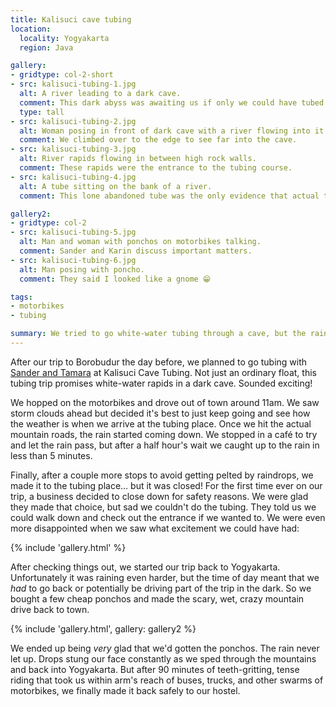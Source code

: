 ```yaml
---
title: Kalisuci cave tubing
location:
  locality: Yogyakarta
  region: Java

gallery:
- gridtype: col-2-short
- src: kalisuci-tubing-1.jpg
  alt: A river leading to a dark cave.
  comment: This dark abyss was awaiting us if only we could have tubed into it.
  type: tall
- src: kalisuci-tubing-2.jpg
  alt: Woman posing in front of dark cave with a river flowing into it.
  comment: We climbed over to the edge to see far into the cave.
- src: kalisuci-tubing-3.jpg
  alt: River rapids flowing in between high rock walls.
  comment: These rapids were the entrance to the tubing course.
- src: kalisuci-tubing-4.jpg
  alt: A tube sitting on the bank of a river.
  comment: This lone abandoned tube was the only evidence that actual tubing was done here.

gallery2:
- gridtype: col-2
- src: kalisuci-tubing-5.jpg
  alt: Man and woman with ponchos on motorbikes talking.
  comment: Sander and Karin discuss important matters.
- src: kalisuci-tubing-6.jpg
  alt: Man posing with poncho.
  comment: They said I looked like a gnome 😁

tags:
- motorbikes
- tubing

summary: We tried to go white-water tubing through a cave, but the rainy season got the best of us once again 😦
---
```


After our trip to Borobudur the day before, we planned to go tubing with [Sander and Tamara](http://latitude-zero.com) at Kalisuci Cave Tubing. Not just an ordinary float, this tubing trip promises white-water rapids in a dark cave. Sounded exciting!

We hopped on the motorbikes and drove out of town around 11am. We saw storm clouds ahead but decided it's best to just keep going and see how the weather is when we arrive at the tubing place. Once we hit the actual mountain roads, the rain started coming down. We stopped in a café to try and let the rain pass, but after a half hour's wait we caught up to the rain in less than 5 minutes.

Finally, after a couple more stops to avoid getting pelted by raindrops, we made it to the tubing place... but it was closed! For the first time ever on our trip, a business decided to close down for safety reasons. We were glad they made that choice, but sad we couldn't do the tubing. They told us we could walk down and check out the entrance if we wanted to. We were even more disappointed when we saw what excitement we could have had:

{% include 'gallery.html' %}

After checking things out, we started our trip back to Yogyakarta. Unfortunately it was raining even harder, but the time of day meant that we _had_ to go back or potentially be driving part of the trip in the dark. So we bought a few cheap ponchos and made the scary, wet, crazy mountain drive back to town.

{% include 'gallery.html', gallery: gallery2 %}

We ended up being _very_ glad that we'd gotten the ponchos. The rain never let up. Drops stung our face constantly as we sped through the mountains and back into Yogyakarta. But after 90 minutes of teeth-gritting, tense riding that took us within arm's reach of buses, trucks, and other swarms of motorbikes, we finally made it back safely to our hostel.
